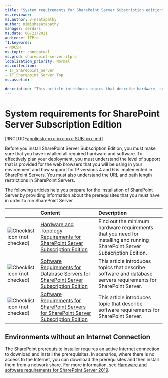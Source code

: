 ```yaml
---
title: "System requirements for SharePoint Server Subscription edition"
ms.reviewer: 
ms.author: v-nsatapathy
author: nimishasatapathy
manager: serdars
ms.date: 06/21/2021
audience: ITPro
f1.keywords:
- NOCSH
ms.topic: conceptual
ms.prod: sharepoint-server-itpro
localization_priority: Normal
ms.collection:
- IT_Sharepoint_Server
- IT_Sharepoint_Server_Top
ms.assetid: 

description: "This article introduces topics that describe hardware, software, and other requirements for SharePoint Server."
---
```


# System requirements for SharePoint Server Subscription Edition

[!INCLUDE[appliesto-xxx-xxx-xxx-SUB-xxx-md](../includes/appliesto-xxx-xxx-xxx-SUB-xxx-md.md)]
  
Before you install SharePoint Server Subscription Edition, you must make sure that you have installed all required hardware and software. To effectively plan your deployment, you must understand the level of support that is provided for the web browsers that you will be using in your environment and how support for IP versions 4 and 6 is implemented in SharePoint Servers. You must also understand the URL and path length restrictions in SharePoint Servers.

The following articles help you prepare for the installation of SharePoint Server by providing information about the prerequisites that you must have in order to run SharePoint Server.

    
||**Content**|**Description**|
|:-----|:-----|:-----|
|![Checklist icon (not checked)](../media/mod_icon_checklist_.png)|[Hardware and Topology Requirements for SharePoint Server Subscription Edition](hardware-and-topology-requirements-for-sharepoint-server-subscription-editon.md)|Find out the minimum hardware requirements that you need for installing and running SharePoint Server Subscription Edition.  <br/> |
|![Checklist icon (not checked)](../media/mod_icon_checklist_.png)|[Software Requirements for Database Servers for SharePoint Server Subscription Edition](software-requirements-for-database-servers-for-sharepoint-server-subscription-edition.md)|This article introduces topics that describe software and database servers requirements for SharePoint Server.  <br/> |
|![Checklist icon (not checked)](../media/mod_icon_checklist_.png)|[Software Requirements for SharePoint Servers for SharePoint Server Subscription Edition](software-requirements-for-sharepoint-servers-for-sharepoint-server-subscription-edition.md)|This article introduces topic that describe software requirements for SharePoint Server.  <br/> |  


## Environments without an Internet Connection

The SharePoint prerequisite installer requires an active Internet connection to download and install the prerequisites. In scenarios, where there is no access to the Internet, you can download the prerequisites and then install them from a network share. For more information, see [Hardware and software requirements for SharePoint Server 2019](hardware-and-software-requirements-2019.md).


